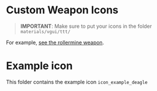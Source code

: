 # Custom Weapon Icons
> **IMPORTANT**: Make sure to put your icons in the folder `materials/vgui/ttt/`

For example, [see the rollermine weapon](https://github.com/BadgerCode/TTT-Rollermine/tree/master/materials/vgui/ttt).


# Example icon
This folder contains the example icon `icon_example_deagle`